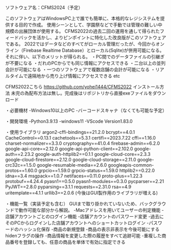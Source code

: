 ソフトウェア名：CFMS2024（予定）

このソフトウェアはWindowsPC上で誰でも簡単に、本格的なレジシステムを提供する目的で作成。
使用シーンとして、学園祭などで手動では管理の難しい中規模の出展団体が使用する。
CFMS2022の過去二回の運用を通して得られたフィードバックを活かし、よりピンポイントに特化した改良版がこのソフトウェアである。
2022ではデータなどのすべてがローカル管理だったが、今回からオンライン（Firebase Realtime Database）とローカル(Sqlite)が併用可能になる。
それに伴い、以下のメリットが得られる。
・PC間でのデータファイルの引継ぎが不要になる
・だれのPCからでも同じ情報にアクセスできる
・二台以上の並列会計が可能になる
・一つのソフトウェアで複数店舗の会計が可能になる
・リアルタイムで遠隔地から売り上げ情報にアクセスできる
etc

CFMS2022こちら
https://github.com/yohei1444/CFMS2022
 
インストール方法
未完の為配布方法は無し。完成後はリポジトリから直接exeファイルをダウンロード

・必要機材
-Windows10以上のPC
-バーコードスキャナ（なくても可能な予定）

・開発環境
-Python3.9.13
-windows11
-VScode Version1.83.0

・使用ライブラリ
argon2-cffi-bindings==21.2.0
bcrypt==4.0.1
CacheControl==0.13.1
cachetools==5.3.1
certifi==2023.7.22
cffi==1.16.0
charset-normalizer==3.3.0
cryptography==41.0.4
firebase-admin==6.2.0
google-api-core==2.12.0
google-api-python-client==2.102.0
google-auth==2.23.2
google-auth-httplib2==0.1.1
google-cloud-core==2.3.3
google-cloud-firestore==2.12.0
google-cloud-storage==2.11.0
google-crc32c==1.5.0
google-resumable-media==2.6.0
googleapis-common-protos==1.60.0
grpcio==1.59.0
grpcio-status==1.59.0
httplib2==0.22.0
idna==3.4
msgpack==1.0.7
netifaces==0.11.0
proto-plus==1.22.3
protobuf==4.24.4
pyasn1==0.5.0
pyasn1-modules==0.3.0
pycparser==2.21
PyJWT==2.8.0
pyparsing==3.1.1
requests==2.31.0
rsa==4.9
uritemplate==4.1.1
urllib3==2.0.6
(今後はGUI製作用のライブラリが増える)


・機能一覧（実装予定も含む）
GUIまで取り掛かれていないため、バックグラウンドで動作可能な部分から解説。
-Macアドレスを用いてユーザーの判定機能
-店舗アカウントごとのログイン機能
-店舗アカウントのパスワード変更
-過去にそのPCからログインした店舗アカウントへのショートカットログイン
-パスワードのハッシュ化保存
-商品の新規登録
-商品の表示非表示を今後可能にするhidenフラグの操作
-商品情報を変更した際の履歴をすべて追跡可能
-重複した商品番号を登録しても、任意の商品を単体で有効に指定できる
